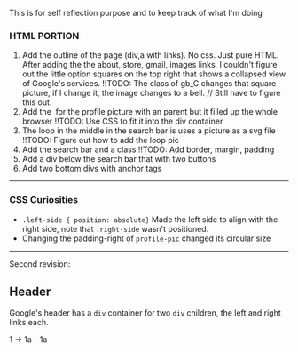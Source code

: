 This is for self reflection purpose and to keep track of what I'm doing

### HTML PORTION

1. Add the outline of the page (div,a with links). No css. Just pure HTML.
After adding the the about, store, gmail, images links, I couldn't figure out the little option squares on the top right that shows a collapsed view of Google's services. 
    !!TODO:
    The class of gb_C changes that square picture, if I change it, the image changes to a bell. // Still have to figure this out.  
2. Add the <img> for the profile picture with an <a> parent but it filled up the whole browser
    !!TODO: 
    Use CSS to fit it into the div container
3. The loop in the middle in the search bar is uses a picture as a svg file
    !!TODO:
    Figure out how to add the loop pic
4. Add the search bar and a class 
    !!TODO: 
    Add border, margin, padding 
5. Add a div below the search bar that with two buttons
6. Add two bottom divs with anchor tags 

______

### CSS Curiosities
* `.left-side { position: absolute}`
    Made the left side to align with the right side, note that `.right-side` wasn't positioned. 
* Changing the padding-right of `profile-pic` changed its circular size

---------

Second revision:

## Header
Google's header has a `div` container for two `div` children, the left and right links each.

1 -> 1a - 1a